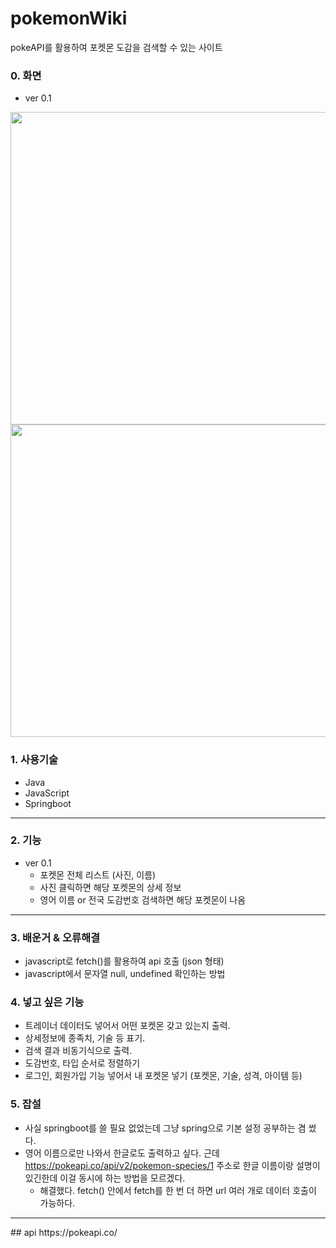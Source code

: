 # pokemonWiki
pokeAPI를 활용하여 포켓몬 도감을 검색할 수 있는 사이트

### 0. 화면

- ver 0.1
<img src="https://user-images.githubusercontent.com/99037697/232314311-9b2f09f9-3846-4a62-b731-13b5c0a9e1a4.png" width="700" height="500">

<img src="https://user-images.githubusercontent.com/99037697/232321292-89fa7bba-0abd-49ad-86a3-2d30671ee75d.png" width="700" height="500">


### 1. 사용기술
- Java
- JavaScript
- Springboot

<hr>

### 2. 기능
- ver 0.1
    - 포켓몬 전체 리스트 (사진, 이름)
    - 사진 클릭하면 해당 포켓몬의 상세 정보
    - 영어 이름 or 전국 도감번호 검색하면 해당 포켓몬이 나옴

<hr>

### 3. 배운거 & 오류해결
- javascript로 fetch()를 활용하여 api 호출 (json 형태)
- javascript에서 문자열 null, undefined 확인하는 방법


### 4. 넣고 싶은 기능
- 트레이너 데이터도 넣어서 어떤 포켓몬 갖고 있는지 출력.
- 상세정보에 종족치, 기술 등 표기.
- 검색 결과 비동기식으로 출력.
- 도감번호, 타입 순서로 정렬하기
- 로그인, 회원가입 기능 넣어서 내 포켓몬 넣기 (포켓몬, 기술, 성격, 아이템 등)

### 5. 잡설
- 사실 springboot를 쓸 필요 없었는데 그냥 spring으로 기본 설정 공부하는 겸 썼다.
- 영어 이름으로만 나와서 한글로도 출력하고 싶다. 근데 https://pokeapi.co/api/v2/pokemon-species/1 주소로 한글 이름이랑 설명이 있긴한데 이걸 동시에 하는 방법을 모르겠다.
    - 해결했다. fetch() 안에서 fetch를 한 번 더 하면 url 여러 개로 데이터 호출이 가능하다.

<hr>
## api
https://pokeapi.co/
